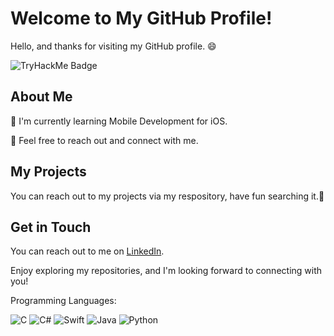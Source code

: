 # Welcome to My GitHub Profile!

Hello, and thanks for visiting my GitHub profile. 😄

![TryHackMe Badge](https://tryhackme-badges.s3.amazonaws.com/kaanuzun.png)

## About Me


🌱 I'm currently learning Mobile Development for iOS. 

💬 Feel free to reach out and connect with me.

## My Projects

You can reach out to my projects via my respository, have fun searching it.🙂

## Get in Touch

You can reach out to me on [LinkedIn](https://www.linkedin.com/in/kaan-arda-uzun-338324258/).

Enjoy exploring my repositories, and I'm looking forward to connecting with you!

Programming Languages:

![C](https://img.shields.io/badge/C-00599C?style=for-the-badge&logo=c&logoColor=white)
![C#](https://img.shields.io/badge/C%23-239120?style=for-the-badge&logo=c-sharp&logoColor=white)
![Swift](https://img.shields.io/badge/Swift-FA7343?style=for-the-badge&logo=swift&logoColor=white)
![Java](https://img.shields.io/badge/Java-007396?style=for-the-badge&logo=java&logoColor=white)
![Python](https://img.shields.io/badge/Python-3776AB?style=for-the-badge&logo=python&logoColor=white)
